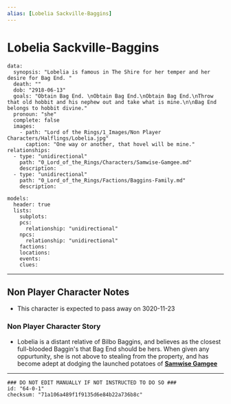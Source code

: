 ```yaml
---
alias: [Lobelia Sackville-Baggins]
---
```

# Lobelia Sackville-Baggins

```RpgManagerData
data: 
  synopsis: "Lobelia is famous in The Shire for her temper and her desire for Bag End. "
  death: ""
  dob: "2918-06-13"
  goals: "Obtain Bag End. \nObtain Bag End.\nObtain Bag End.\nThrow that old hobbit and his nephew out and take what is mine.\n\nBag End belongs to hobbit divine."
  pronoun: "she"
  complete: false
  images: 
    - path: "Lord of the Rings/1_Images/Non Player Characters/Halflings/Lobelia.jpg"
      caption: "One way or another, that hovel will be mine."
relationships: 
  - type: "unidirectional"
    path: "0_Lord_of_the_Rings/Characters/Samwise-Gamgee.md"
    description: 
  - type: "unidirectional"
    path: "0_Lord_of_the_Rings/Factions/Baggins-Family.md"
    description: 
```

```RpgManager
models: 
  header: true
  lists: 
    subplots: 
    pcs: 
      relationship: "unidirectional"
    npcs: 
      relationship: "unidirectional"
    factions: 
    locations: 
    events: 
    clues: 
```

---

## Non Player Character Notes

- This character is expected to pass away on 3020-11-23

### Non Player Character Story

- Lobelia is a distant relative of Bilbo Baggins, and believes as the closest full-blooded Baggin's that Bag End should be hers. When given any oppurtunity, she is not above to stealing from the property, and has become adept at dodging the launched potatoes of [**Samwise Gamgee**](../../Characters/Samwise%20Gamgee.md)

---

```RpgManagerID
### DO NOT EDIT MANUALLY IF NOT INSTRUCTED TO DO SO ###
id: "64-0-1"
checksum: "71a106a489f1f9135d6e84b22a736b8c"
```
